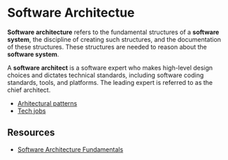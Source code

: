 # Software Architectue

**Software architecture** refers to the fundamental structures of a **software system**, the discipline of creating such structures, and the documentation of these structures. These structures are needed to reason about the **software system**.

A **software architect** is a software expert who makes high-level design choices and dictates technical standards, including software coding standards, tools, and platforms. The leading expert is referred to as the chief architect.

- [Arhitectural patterns](/docs/misc/architectural-pattern.md)
- [Tech jobs](/docs/misc/tech-jobs.md)

## Resources

 - [Software Architecture Fundamentals](https://www.safaribooksonline.com/library/view/learning-path-software/9781491957974/)


